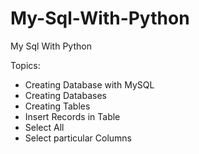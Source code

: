 # My-Sql-With-Python
My Sql With Python


Topics:

* Creating Database with MySQL
* Creating Databases
* Creating Tables
* Insert Records in Table
* Select All
* Select particular Columns

